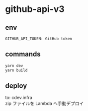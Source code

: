 # github-api-v3

## env

```bash
GITHUB_API_TOKEN: GitHub token
```

## commands

```bash
yarn dev
yarn build
```

## deploy

to: cdev.infra  
zip ファイルを Lambda へ手動デプロイ
